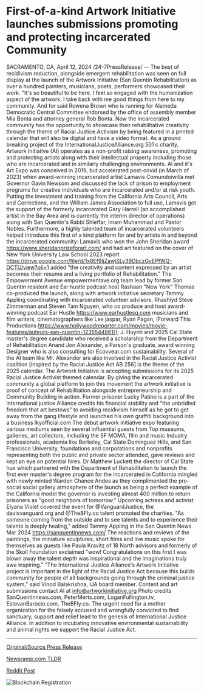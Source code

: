 # First-of-a-kind Artwork Initiative launches submissions promoting and protecting incarcerated Community

SACRAMENTO, CA, April 12, 2024 /24-7PressRelease/ -- The best of recidivism reduction, alongside emergent rehabilitation was seen on full display at the launch of the Artwork Initiative (San Quentin Rehabilitation) as over a hundred painters, musicians, poets, performers showcased their work.   "It's so beautiful to be here. I feel so engaged with the humanization aspect of the artwork. I take back with me good things from here to my community. And for said Rowena Brown who is running for Alameda Democratic Central Committee endorsed by the office of assembly member Mia Bonta and attorney general Rob Bonta.  Now the incarcerated community has the opportunity to showcase their rehabilitative creativity through the theme of Racial Justice Activism by being featured in a printed calendar that will also be digital and have a video format.   As a ground breaking project of the InternationalJusticeAlliance.org 501 c charity, Artwork Initiative (AI) operates as a non-profit raising awareness, promoting and protecting artists along with their intellectual property including those who are incarcerated and in similarly challenging environments.   AI and it's Art Expo was conceived in 2019, but accelerated post-covid (in March of 2023) when award-winning incarcerated artist Lamavis Comundoiwilla met Governor Gavin Newsom and discussed the lack of prison to employment programs for creative individuals who are incarcerated and/or at risk youth. Putting the investment and training from the California Arts Council, Arts and Corrections, and the William James Association to full use, Lamavis got the support of the formerly incarcerated Gary Harrell (an accomplished artist in the Bay Area and is currently the interim director of operations) along with San Quentin's Rabbi Shleffar, Imam Muhammad and Pastor Nobles. Furthermore, a highly talented team of incarcerated volunteers helped introduce this first of a kind platform for and by artists in and beyond the incarcerated community: Lamavis who won the John Sheridan award https://www.sheridanprizeforart.com/ and had art featured on the cover of New York University Law School 2023 report https://drive.google.com/file/d/1x8Ef9ljZawjSLy39DbczGvEPfWQ-DCTU/view?pli=1 added "the creativity and content expressed by an artist becomes their resume and a living portfolio of Rehabilitation."  The Empowerment Avenue empowermentave.org team lead by former San Quentin resident and Ear hustle podcast host Rashaan "New York" Thomas co-produced the launch, along with artwork initiative secretary Tammy Appling coordinating with incarcerated volunteer advisors.   Rhashiyd Steve Zimmerman and Steven Tam Nguyen, who co produce and host award-winning podcast Ear Hustle https://www.earhustlesq.com musicians and film writers, cinematographers like Lee jaspar, Ryan Pagan, (Forward This Productions https://www.hollywoodreporter.com/movies/movie-features/auteurs-san-quentin-1235544861/); J. Huynh and 2025 Cal State master's degree candidate who received a scholarship from the Department of Rehabilitation Anand Jon Alexander, a Parson's graduate, award winning Designer who is also consulting for Ecovvear.com sustainability. Several of the AI team like Mr. Alexander are also involved in the Racial Justice Activist coalition [inspired by the Racial Justice Act AB 256] is the theme of the 2025 calendar.   The Artwork Initiative is accepting submissions for its 2025 Racial Justice Activist themed calendar. By giving the incarcerated community a global platform to join this movement the artwork initiative is proof of concept of Rehabilitation alongside entrepreneurship and Community Building in action.   Former prisoner Lucky Patino is a part of the international justice Alliance credits his financial stability and "the unbridled freedom that art bestows" to avoiding recidivism himself as he got to get away from the gang lifestyle and launched his own graffiti background into a business lkyofficial.com  The debut artwork initiative expo featuring various mediums seen by several influential guests from Top museums, galleries, art collectors, including the SF MOMA, film and music Industry professionals, academia like Berkeley, Cal State Dominguez Hills, and San Francisco University, foundations and corporations and nonprofits representing both the public and private sector attended, gave reviews and kept an eye on potential hires.   Dr Matthew Luckett the director of Cal State hux which partnered with the Department of Rehabilitation to launch the first ever master's degree program for the incarcerated in California mingled with newly minted Warden Chance Andes as they complimented the pro-social social gallery atmosphere of the launch as being a perfect example of the California model the governor is investing almost 400 million to return prisoners as "good neighbors of tomorrow."  Upcoming actress and activist Elyana Violet covered the event for @VanguardJustice, the davisvanguard.org and @TheBFly.co talent promoted the charities.   "As someone coming from the outside and to see talents and to experience their talents is deeply healing," added Tammy Appling in the San Quentin News Mar 2024 https://sanquentinnews.com/ The reactions and reviews of the paintings, the miniature sculptures, short films and live music spoke for themselves as guests like Paula Kravitz of 18 North advisors and formerly of the Skoll Foundation exclaimed "wow! Congratulations on this first I was blown away the talent depth was inspirational and the imaginations truly awe inspiring." "The International Justice Alliance's Artwork Initiative project is important in the light of the Racial Justice Act because this builds community for people of all backgrounds going through the criminal justice system," said Vinod Balakrishna, IJA board member.  Content and art submissions contact AI at info@artworkinitiative.org  Photo credits SanQuentinnews.com, PeterMerts.com, LoganFullington.tv, EstevanBarocio.com, TheBFly.co.  The urgent need for a mother organization for the falsely accused and wrongfully convicted to find sanctuary, support and relief lead to the genesis of International Justice Alliance. In addition to incubating innovative environmental sustainability and animal rights we support the Racial Justice Act. 

---

[Original/Source Press Release](https://www.24-7pressrelease.com/press-release/510000/first-of-a-kind-artwork-initiative-launches-submissions-promoting-and-protecting-incarcerated-community)
                    

[Newsramp.com TLDR](None) 



[Reddit Post](https://www.reddit.com/r/Lifestyle_Culture/comments/1c22x25/artwork_initiative_launch_showcases_incarcerated/) 



![Blockchain Registration](https://cdn.newsramp.app/24-7PressRelease/qrcode/244/12/markRbuJ.webp)